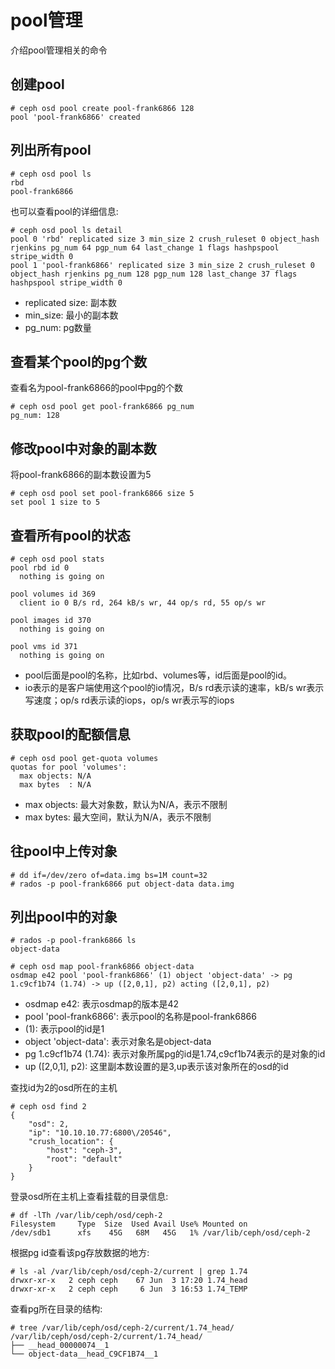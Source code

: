 # pool管理
介绍pool管理相关的命令

## 创建pool

```
# ceph osd pool create pool-frank6866 128
pool 'pool-frank6866' created
```



## 列出所有pool
```
# ceph osd pool ls
rbd
pool-frank6866
```

也可以查看pool的详细信息:  

```
# ceph osd pool ls detail
pool 0 'rbd' replicated size 3 min_size 2 crush_ruleset 0 object_hash rjenkins pg_num 64 pgp_num 64 last_change 1 flags hashpspool stripe_width 0
pool 1 'pool-frank6866' replicated size 3 min_size 2 crush_ruleset 0 object_hash rjenkins pg_num 128 pgp_num 128 last_change 37 flags hashpspool stripe_width 0
```

* replicated size: 副本数
* min_size: 最小的副本数
* pg_num: pg数量	



## 查看某个pool的pg个数
查看名为pool-frank6866的pool中pg的个数

```
# ceph osd pool get pool-frank6866 pg_num
pg_num: 128
```


## 修改pool中对象的副本数
将pool-frank6866的副本数设置为5

```
# ceph osd pool set pool-frank6866 size 5
set pool 1 size to 5
```



## 查看所有pool的状态
```
# ceph osd pool stats
pool rbd id 0
  nothing is going on

pool volumes id 369
  client io 0 B/s rd, 264 kB/s wr, 44 op/s rd, 55 op/s wr

pool images id 370
  nothing is going on

pool vms id 371
  nothing is going on
```

* pool后面是pool的名称，比如rbd、volumes等，id后面是pool的id。
* io表示的是客户端使用这个pool的io情况，B/s rd表示读的速率，kB/s wr表示写速度；op/s rd表示读的iops，op/s wr表示写的iops

  

## 获取pool的配额信息

```
# ceph osd pool get-quota volumes
quotas for pool 'volumes':
  max objects: N/A
  max bytes  : N/A
```

* max objects: 最大对象数，默认为N/A，表示不限制
* max bytes: 最大空间，默认为N/A，表示不限制



## 往pool中上传对象
```
# dd if=/dev/zero of=data.img bs=1M count=32
# rados -p pool-frank6866 put object-data data.img
```

## 列出pool中的对象

```
# rados -p pool-frank6866 ls
object-data
```




```
# ceph osd map pool-frank6866 object-data
osdmap e42 pool 'pool-frank6866' (1) object 'object-data' -> pg 1.c9cf1b74 (1.74) -> up ([2,0,1], p2) acting ([2,0,1], p2)
```

* osdmap e42: 表示osdmap的版本是42
* pool 'pool-frank6866': 表示pool的名称是pool-frank6866
* (1): 表示pool的id是1
* object 'object-data': 表示对象名是object-data
* pg 1.c9cf1b74 (1.74): 表示对象所属pg的id是1.74,c9cf1b74表示的是对象的id
* up ([2,0,1], p2): 这里副本数设置的是3,up表示该对象所在的osd的id



查找id为2的osd所在的主机

```
# ceph osd find 2
{
    "osd": 2,
    "ip": "10.10.10.77:6800\/20546",
    "crush_location": {
        "host": "ceph-3",
        "root": "default"
    }
}
```


登录osd所在主机上查看挂载的目录信息:

```
# df -lTh /var/lib/ceph/osd/ceph-2
Filesystem     Type  Size  Used Avail Use% Mounted on
/dev/sdb1      xfs    45G   68M   45G   1% /var/lib/ceph/osd/ceph-2
```

根据pg id查看该pg存放数据的地方:

```
# ls -al /var/lib/ceph/osd/ceph-2/current | grep 1.74
drwxr-xr-x   2 ceph ceph    67 Jun  3 17:20 1.74_head
drwxr-xr-x   2 ceph ceph     6 Jun  3 16:53 1.74_TEMP
```

查看pg所在目录的结构:

```
# tree /var/lib/ceph/osd/ceph-2/current/1.74_head/
/var/lib/ceph/osd/ceph-2/current/1.74_head/
├── __head_00000074__1
└── object-data__head_C9CF1B74__1
```












